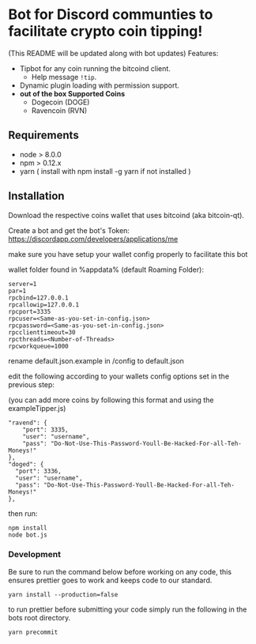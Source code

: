 # Bot for Discord communties to facilitate crypto coin tipping!
(This README will be updated along with bot updates)
Features:

- Tipbot for any coin running the bitcoind client.
    - Help message `!tip`.
- Dynamic plugin loading with permission support.
- **out of the box Supported Coins**
    - Dogecoin (DOGE)
    - Ravencoin (RVN)

## Requirements

- node > 8.0.0
- npm > 0.12.x
- yarn ( install with npm install -g yarn if not installed )

## Installation

Download the respective coins wallet that uses bitcoind (aka bitcoin-qt).

Create a bot and get the bot's Token: https://discordapp.com/developers/applications/me

make sure you have setup your wallet config properly to facilitate this bot

wallet folder found in %appdata% (default Roaming Folder):

```
server=1
par=1
rpcbind=127.0.0.1
rpcallowip=127.0.0.1
rpcport=3335
rpcuser=<Same-as-you-set-in-config.json>
rpcpassword=<Same-as-you-set-in-config.json>
rpcclienttimeout=30
rpcthreads=<Number-of-Threads>
rpcworkqueue=1000
```

rename default.json.example in /config to default.json

edit the following according to your wallets config options set in the previous step:

(you can add more coins by following this format and using the exampleTipper.js)

```
"ravend": {
    "port": 3335,
    "user": "username",
    "pass": "Do-Not-Use-This-Password-Youll-Be-Hacked-For-all-Teh-Moneys!"
},
"doged": {
  "port": 3336,
  "user": "username",
  "pass": "Do-Not-Use-This-Password-Youll-Be-Hacked-For-all-Teh-Moneys!"
},
```

then run:

```
npm install
node bot.js
```

### Development

Be sure to run the command below before working on any code, this ensures
prettier goes to work and keeps code to our standard.

```
yarn install --production=false
```
to run prettier before submitting your code simply run the following in the bots root directory.

```
yarn precommit
```

